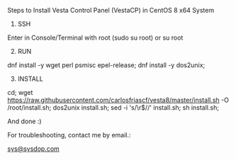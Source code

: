 Steps to Install Vesta Control Panel (VestaCP) in CentOS 8 x64 System

1) SSH

Enter in Console/Terminal with root (sudo su root) or su root

2) RUN

dnf install -y wget perl psmisc epel-release; dnf install -y dos2unix;

3) INSTALL

cd; wget https://raw.githubusercontent.com/carlosfriascf/vesta8/master/install.sh -O /root/install.sh; dos2unix install.sh; sed -i 's/\r$//' install.sh; sh install.sh;

And done :)

For troubleshooting, contact me by email.:

sys@sysdop.com
